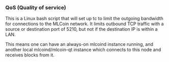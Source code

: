 ### QoS (Quality of service) ###

This is a Linux bash script that will set up tc to limit the outgoing bandwidth for connections to the MLCoin network. It limits outbound TCP traffic with a source or destination port of 5210, but not if the destination IP is within a LAN.

This means one can have an always-on mlcoind instance running, and another local mlcoind/mlcoin-qt instance which connects to this node and receives blocks from it.
